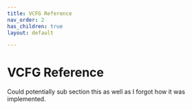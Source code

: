 ```yaml
---
title: VCFG Reference
nav_order: 2
has_children: true
layout: default

---
```


# VCFG Reference


Could potentially sub section this as well as I forgot how it was implemented.